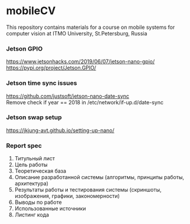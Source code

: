 # mobileCV
This repository contains materials for a course on mobile systems for computer vision at ITMO University, St.Petersburg, Russia

### Jetson GPIO  
https://www.jetsonhacks.com/2019/06/07/jetson-nano-gpio/  
https://pypi.org/project/Jetson.GPIO/

### Jetson time sync issues  
https://github.com/justsoft/jetson-nano-date-sync  
Remove check if year == 2018 in /etc/network/if-up.d/date-sync

### Jetson swap setup  
https://jkjung-avt.github.io/setting-up-nano/

### Report spec  
1. Титульный лист  
1. Цель работы  
1. Теоретическая база   
1. Описание разработанной системы (алгоритмы, принципы работы, архитектура)  
1. Результаты работы и тестирования системы (скриншоты, изображения, графики, закономерности)  
1. Выводы по работе  
1. Использованные источники  
1. Листинг кода
